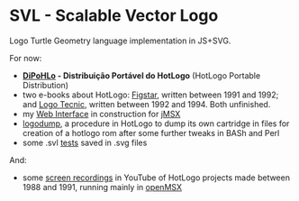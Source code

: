 SVL - Scalable Vector Logo
==========================

Logo Turtle Geometry language implementation in JS+SVG.

For now:
- **[DiPoHLo](https://goo.gl/fZBLJt) - Distribuição Portável do HotLogo** (HotLogo Portable Distribution)
- two e-books about HotLogo: [Figstar](https://goo.gl/9lypp1), written between 1991 and 1992; and [Logo Tecnic](https://goo.gl/Q4NBLl), written between 1992 and 1994. Both unfinished.
- my [Web Interface](https://goo.gl/JVIjom) in construction for [jMSX](http://www.hwado.net/javamsx/)
- [logodump](https://goo.gl/cNPXiw), a procedure in HotLogo to dump its own cartridge in files for creation of a hotlogo rom after some further tweaks in BASh and Perl 
- some .svl [tests](https://goo.gl/R7gsWx) saved in .svg files

And:
- some [screen recordings](https://goo.gl/kGfiWc) in YouTube of HotLogo projects made between 1988 and 1991, running mainly in [openMSX](http://openmsx.org/)

